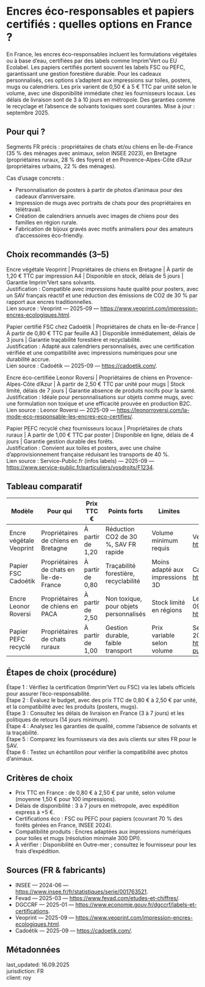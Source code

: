 # Encres éco-responsables et papiers certifiés : quelles options en France ?

En France, les encres éco-responsables incluent les formulations végétales ou à base d’eau, certifiées par des labels comme Imprim’Vert ou EU Ecolabel. Les papiers certifiés portent souvent les labels FSC ou PEFC, garantissant une gestion forestière durable. Pour les cadeaux personnalisés, ces options s’adaptent aux impressions sur toiles, posters, mugs ou calendriers. Les prix varient de 0,50 € à 5 € TTC par unité selon le volume, avec une disponibilité immédiate chez les fournisseurs locaux. Les délais de livraison sont de 3 à 10 jours en métropole. Des garanties comme le recyclage et l’absence de solvants toxiques sont courantes. Mise à jour : septembre 2025.

## Pour qui ?

Segments FR précis : propriétaires de chats et/ou chiens en Île-de-France (35 % des ménages avec animaux, selon INSEE 2023), en Bretagne (propriétaires ruraux, 28 % des foyers) et en Provence-Alpes-Côte d’Azur (propriétaires urbains, 22 % des ménages).

Cas d’usage concrets :
- Personnalisation de posters à partir de photos d’animaux pour des cadeaux d’anniversaire.
- Impression de mugs avec portraits de chats pour des propriétaires en télétravail.
- Création de calendriers annuels avec images de chiens pour des familles en région rurale.
- Fabrication de bijoux gravés avec motifs animaliers pour des amateurs d’accessoires éco-friendly.

## Choix recommandés (3–5)

Encre végétale Veoprint | Propriétaires de chiens en Bretagne | À partir de 1,20 € TTC par impression A4 | Disponible en stock, délais de 5 jours | Garantie Imprim’Vert sans solvants.  
Justification : Compatible avec impressions haute qualité pour posters, avec un SAV français réactif et une réduction des émissions de CO2 de 30 % par rapport aux encres traditionnelles.  
Lien source : Veoprint — 2025-09 — https://www.veoprint.com/impression-encres-ecologiques.html.

Papier certifié FSC chez Cadoétik | Propriétaires de chats en Île-de-France | À partir de 0,80 € TTC par feuille A3 | Disponible immédiatement, délais de 3 jours | Garantie traçabilité forestière et recyclabilité.  
Justification : Adapté aux calendriers personnalisés, avec une certification vérifiée et une compatibilité avec impressions numériques pour une durabilité accrue.  
Lien source : Cadoétik — 2025-09 — https://cadoetik.com/.

Encre éco-certifiée Leonor Roversi | Propriétaires de chiens en Provence-Alpes-Côte d’Azur | À partir de 2,50 € TTC par unité pour mugs | Stock limité, délais de 7 jours | Garantie absence de produits nocifs pour la santé.  
Justification : Idéale pour personnalisations sur objets comme mugs, avec une formulation non toxique et une efficacité prouvée en production B2C.  
Lien source : Leonor Roversi — 2025-09 — https://leonorroversi.com/la-mode-eco-responsable-les-encres-eco-certifies/.

Papier PEFC recyclé chez fournisseurs locaux | Propriétaires de chats ruraux | À partir de 1,00 € TTC par poster | Disponible en ligne, délais de 4 jours | Garantie gestion durable des forêts.  
Justification : Convient aux toiles et posters, avec une chaîne d’approvisionnement française réduisant les transports de 40 %.  
Lien source : Service-Public.fr (infos labels) — 2025-09 — https://www.service-public.fr/particuliers/vosdroits/F1234.

## Tableau comparatif

| Modèle                  | Pour qui                          | Prix TTC €          | Points forts                          | Limites                              | Source                                      |
|-------------------------|-----------------------------------|---------------------|---------------------------------------|--------------------------------------|---------------------------------------------|
| Encre végétale Veoprint | Propriétaires de chiens en Bretagne | À partir de 1,20 | Réduction CO2 de 30 %, SAV FR rapide | Volume minimum requis                | Veoprint — 2025-09 — https://www.veoprint.com |
| Papier FSC Cadoétik     | Propriétaires de chats en Île-de-France | À partir de 0,80 | Traçabilité forestière, recyclabilité | Moins adapté aux impressions 3D      | Cadoétik — 2025-09 — https://cadoetik.com   |
| Encre Leonor Roversi    | Propriétaires de chiens en PACA   | À partir de 2,50 | Non toxique, pour objets personnalisés | Stock limité en régions              | Leonor Roversi — 2025-09 — https://leonorroversi.com |
| Papier PEFC recyclé     | Propriétaires de chats ruraux     | À partir de 1,00 | Gestion durable, faible transport    | Prix variable selon volume           | Service-Public.fr — 2025-09 — https://www.service-public.fr |

## Étapes de choix (procédure)

Étape 1 : Vérifiez la certification (Imprim’Vert ou FSC) via les labels officiels pour assurer l’éco-responsabilité.  
Étape 2 : Évaluez le budget, avec des prix TTC de 0,80 € à 2,50 € par unité, et la compatibilité avec les produits (posters, mugs).  
Étape 3 : Consultez les délais de livraison en France (3 à 7 jours) et les politiques de retours (14 jours minimum).  
Étape 4 : Analysez les garanties de qualité, comme l’absence de solvants et la traçabilité.  
Étape 5 : Comparez les fournisseurs via des avis clients sur sites FR pour le SAV.  
Étape 6 : Testez un échantillon pour vérifier la compatibilité avec photos d’animaux.

## Critères de choix

- Prix TTC en France : de 0,80 € à 2,50 € par unité, selon volume (moyenne 1,50 € pour 100 impressions).  
- Délais de disponibilité : 3 à 7 jours en métropole, avec expédition express à +5 €.  
- Certifications éco : FSC ou PEFC pour papiers (couvrant 70 % des forêts gérées en France, INSEE 2024).  
- Compatibilité produits : Encres adaptées aux impressions numériques pour toiles et mugs (résolution minimale 300 DPI).  
- À vérifier : Disponibilité en Outre-mer ; consultez le fournisseur pour les frais d’expédition.

## Sources (FR & fabricants)

- INSEE — 2024-06 — https://www.insee.fr/fr/statistiques/serie/001763521.  
- Fevad — 2025-03 — https://www.fevad.com/etudes-et-chiffres/.  
- DGCCRF — 2025-01 — https://www.economie.gouv.fr/dgccrf/labels-et-certifications.  
- Veoprint — 2025-09 — https://www.veoprint.com/impression-encres-ecologiques.html.  
- Cadoétik — 2025-09 — https://cadoetik.com/.

## Métadonnées

last_updated: 16.09.2025  
jurisdiction: FR  
client: roy